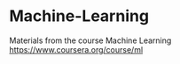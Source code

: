 Machine-Learning
================

Materials from the course Machine Learning https://www.coursera.org/course/ml
